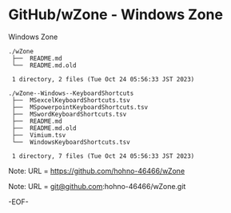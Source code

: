 # GitHub/wZone - Windows Zone

Windows Zone

    ./wZone
     ├──  README.md
     └──  README.md.old
     
     1 directory, 2 files (Tue Oct 24 05:56:33 JST 2023)

    ./wZone--Windows--KeyboardShortcuts
     ├──  MSexcelKeyboardShortcuts.tsv
     ├──  MSpowerpointKeyboardShortcuts.tsv
     ├──  MSwordKeyboardShortcuts.tsv
     ├──  README.md
     ├──  README.md.old
     ├──  Vimium.tsv
     └──  WindowsKeyboardShortcuts.tsv
     
     1 directory, 7 files (Tue Oct 24 05:56:33 JST 2023)


Note: URL = https://github.com/hohno-46466/wZone

Note: URL = git@github.com:hohno-46466/wZone.git

-EOF-
